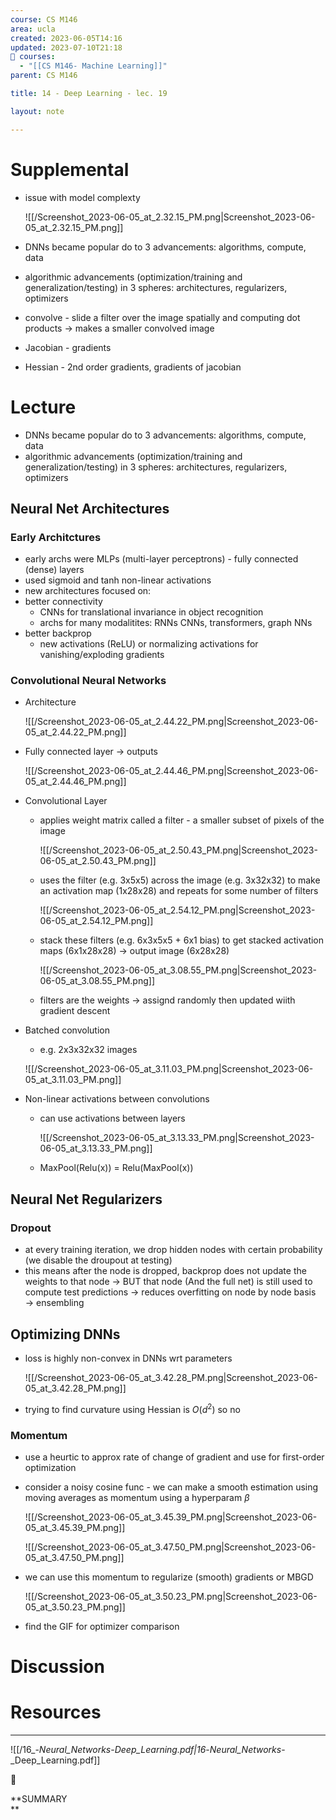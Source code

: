 ```yaml
---
course: CS M146
area: ucla
created: 2023-06-05T14:16
updated: 2023-07-10T21:18
📕 courses:
  - "[[CS M146- Machine Learning]]"
parent: CS M146

title: 14 - Deep Learning - lec. 19

layout: note

---
```

# Supplemental

- issue with model complexty
    
    ![[/Screenshot_2023-06-05_at_2.32.15_PM.png|Screenshot_2023-06-05_at_2.32.15_PM.png]]
    
- DNNs became popular do to 3 advancements: algorithms, compute, data
- algorithmic advancements (optimization/training and generalization/testing) in 3 spheres: architectures, regularizers, optimizers
- convolve - slide a filter over the image spatially and computing dot products → makes a smaller convolved image
- Jacobian - gradients
- Hessian - 2nd order gradients, gradients of jacobian

# Lecture

- DNNs became popular do to 3 advancements: algorithms, compute, data
- algorithmic advancements (optimization/training and generalization/testing) in 3 spheres: architectures, regularizers, optimizers

## Neural Net Architectures

### Early Architctures

- early archs were MLPs (multi-layer perceptrons) - fully connected (dense) layers
- used sigmoid and tanh non-linear activations
- new architectures focused on:
- better connectivity
    - CNNs for translational invariance in object recognition
    - archs for many modalitites: RNNs CNNs, transformers, graph NNs
- better backprop
    - new activations (ReLU) or normalizing activations for vanishing/exploding gradients

### Convolutional Neural Networks

- Architecture
    
    ![[/Screenshot_2023-06-05_at_2.44.22_PM.png|Screenshot_2023-06-05_at_2.44.22_PM.png]]
    
- Fully connected layer → outputs
    
    ![[/Screenshot_2023-06-05_at_2.44.46_PM.png|Screenshot_2023-06-05_at_2.44.46_PM.png]]
    
- Convolutional Layer
    - applies weight matrix called a filter - a smaller subset of pixels of the image
        
        ![[/Screenshot_2023-06-05_at_2.50.43_PM.png|Screenshot_2023-06-05_at_2.50.43_PM.png]]
        
    - uses the filter (e.g. 3x5x5) across the image (e.g. 3x32x32) to make an activation map (1x28x28) and repeats for some number of filters
        
        ![[/Screenshot_2023-06-05_at_2.54.12_PM.png|Screenshot_2023-06-05_at_2.54.12_PM.png]]
        
    - stack these filters (e.g. 6x3x5x5 + 6x1 bias) to get stacked activation maps (6x1x28x28) → output image (6x28x28)
        
        ![[/Screenshot_2023-06-05_at_3.08.55_PM.png|Screenshot_2023-06-05_at_3.08.55_PM.png]]
        
    - filters are the weights → assignd randomly then updated wiith gradient descent
- Batched convolution
    
    - e.g. 2x3x32x32 images
    
    ![[/Screenshot_2023-06-05_at_3.11.03_PM.png|Screenshot_2023-06-05_at_3.11.03_PM.png]]
    
      
    
- Non-linear activations between convolutions
    
    - can use activations between layers
        
        ![[/Screenshot_2023-06-05_at_3.13.33_PM.png|Screenshot_2023-06-05_at_3.13.33_PM.png]]
        
    - MaxPool(Relu(x)) = Relu(MaxPool(x))
    
      
    

## Neural Net Regularizers

### Dropout

- at every training iteration, we drop hidden nodes with certain probability (we disable the droupout at testing)
- this means after the node is dropped, backprop does not update the weights to that node → BUT that node (And the full net) is still used to compute test predictions → reduces overfitting on node by node basis → ensembling

## Optimizing DNNs

- loss is highly non-convex in DNNs wrt parameters
    
    ![[/Screenshot_2023-06-05_at_3.42.28_PM.png|Screenshot_2023-06-05_at_3.42.28_PM.png]]
    
- trying to find curvature using Hessian is $O(d^2)$﻿ so no

### Momentum

- use a heurtic to approx rate of change of gradient and use for first-order optimization
- consider a noisy cosine func - we can make a smooth estimation using moving averages as momentum using a hyperparam $\beta$﻿
    
    ![[/Screenshot_2023-06-05_at_3.45.39_PM.png|Screenshot_2023-06-05_at_3.45.39_PM.png]]
    
    ![[/Screenshot_2023-06-05_at_3.47.50_PM.png|Screenshot_2023-06-05_at_3.47.50_PM.png]]
    
- we can use this momentum to regularize (smooth) gradients or MBGD
    
    ![[/Screenshot_2023-06-05_at_3.50.23_PM.png|Screenshot_2023-06-05_at_3.50.23_PM.png]]
    
      
    
- find the GIF for optimizer comparison

# Discussion

  

# Resources

---

![[/16_-_Neural_Networks_-_Deep_Learning.pdf|16_-_Neural_Networks_-_Deep_Learning.pdf]]

  

📌

**SUMMARY  
**